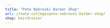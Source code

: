 ```yaml
---
title: "Pete Nebroski Barber Shop"
url: /state-college/pete-nebroski-barber-shop/
shop: hairdresser
---
```

